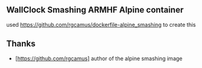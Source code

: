 ## WallClock Smashing ARMHF Alpine container

used https://github.com/rgcamus/dockerfile-alpine_smashing to create this 


## Thanks
- [https://github.com/rgcamus] author of the alpine smashing image



